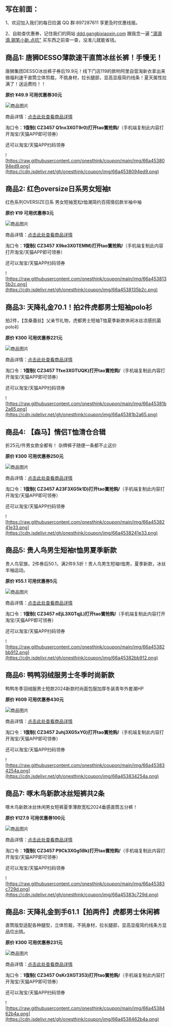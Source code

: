 ## 写在前面：

1、欢迎加入我们的每日捡漏 QQ 群:897287611 享更及时优惠线报。

2、自助查优惠券，记住我们的网站 [ddd.gangbixiaoxin.com](https://ddd.gangbixiaoxin.com) 跟我念一遍 ["滴滴滴.钢笔小新.点抗"](https://ddd.gangbixiaoxin.com) 买东西之前查一查，没准儿就能省钱。

## 商品1: 唐狮DESSO薄款速干直筒冰丝长裤！手慢无！

唐狮集团DESSO冰丝裤子券后19.9元！线下门店119的款哟阿里自营淘新衣拿出来做福利速干直筒立体剪裁，不挑身材，拉长腿部，显高显瘦简约线条！夏天属性拉满了！送运费险！！

**原价 ¥49.9 可用优惠券30元**

![商品图片](https://img.alicdn.com/i4/2217586255874/O1CN01M36xHs1tGLStDY5qw_!!2217586255874.jpg)

商品详情：[点击此处查看商品详情](https://s.click.taobao.com/t?e=m%3D2%26s%3DQv1BWH%2BUKzFw4vFB6t2Z2ueEDrYVVa64XoO8tOebS%2BdRAdhuF14FMYusARl9sghUJ1gyddu7kN%2FWbLW7uhxyboGvCrJWHk1%2FTyVl44vrPmd3miNKHWpinpVm%2FOAUUFw71qrpxiwMoCNxc1AtbZGVS%2B0B7G9AKcQP2s%2ByAGXMHZ%2FNEPXytV9ALoS4zvCRUrquQk1YT2sdmUaeyQW6AS%2BnxY%2BAgohP2bfXmoYBtHfwT4%2FtGL1KXXYVLL3%2F%2FQT8ynPeuS%2FbwvNhpr5TU1UpnLcQJ9kYvQZuIwx3oGeIQL4Fi9EQaS36YefVHGBVj1qUmrMrhgcbUccTft%2B228n1ngbVmA%3D%3D&amp;union_lens=lensId:TAPI@1722045300@212b4b84_126f_190f1e600ab_2a79@01)

淘口令：**1復制( CZ3457 Q1nx3XGT9r0)打开tao寳抢购/**（手机端复制此内容打开淘宝/天猫APP即可领券）</p>

还可以淘宝/天猫APP扫码领券

![https://raw.githubusercontent.com/onesthink/coupon/main/img/66a4538094ed9.png](https://cdn.jsdelivr.net/gh/onesthink/coupon/img/66a4538094ed9.png)

## 商品2: 红色oversize日系男女短袖t

红色系列OVERSIZE日系 男女短袖宽松t恤潮简约百搭情侣款半袖中袖

**原价 ¥19 可用优惠券3元**

![商品图片](https://img.alicdn.com/bao/uploaded/i2/132691477/O1CN01ShhqAG1MmVY14aE6B_!!0-item_pic.jpg)

商品详情：[点击此处查看商品详情](https://s.click.taobao.com/t?e=m%3D2%26s%3DVeUxM0oOg%2BFw4vFB6t2Z2ueEDrYVVa64XoO8tOebS%2BdRAdhuF14FMYusARl9sghU8sviUM61dt3WbLW7uhxyboGvCrJWHk1%2FTyVl44vrPmd3miNKHWpinpVm%2FOAUUFw71qrpxiwMoCNxc1AtbZGVS6U9dWmN8wmCmo3FLvXyfsqMHuv7RoNv0Q0jFsbsQ7KW9i%2Bu65Av%2B33hVSqzJ8029lrBx1iDaY2FjMljU%2FLThX52jitvgSNCkBBiXvdDIZdRwzzMEQiiMytVkSKsL%2FKbNdOG7fwodBwm4x6ii2uzDClpnKmtt8xEw%2B15kDSLkJfTca2JNko0gYMhhQs2DjqgEA%3D%3D&amp;union_lens=lensId:TAPI@1722045302@213cb071_1216_190f1e60692_0fe9@01)

淘口令：**1復制( CZ3457 X9ke3XGTEMM)打开tao寳抢购/**（手机端复制此内容打开淘宝/天猫APP即可领券）</p>

还可以淘宝/天猫APP扫码领券

![https://raw.githubusercontent.com/onesthink/coupon/main/img/66a4538135b2c.png](https://cdn.jsdelivr.net/gh/onesthink/coupon/img/66a4538135b2c.png)

## 商品3: 天降礼金70.1！拍2件虎都男士短袖polo衫

拍2件，【含桑蚕丝】父亲节礼物，虎都男士短袖T恤夏季新款休闲冰丝凉感抗菌polo衫

**原价 ¥300 可用优惠券221元**

![商品图片](https://gw.alicdn.com/bao/uploaded/i2/2825066888/O1CN01PlvOoY20kl2mRFqtG_!!2825066888.jpg)

商品详情：[点击此处查看商品详情](https://s.click.taobao.com/t?e=m%3D2%26s%3DD9oibCqt%2Fvtw4vFB6t2Z2ueEDrYVVa64yK8Cckff7TVRAdhuF14FMYusARl9sghUt4hWD5k2kjPWbLW7uhxyboGvCrJWHk1%2FTyVl44vrPmd3miNKHWpinpVm%2FOAUUFw71qrpxiwMoCNxc1AtbZGVSyRnnLu9GsZYe%2FR7N%2BbdSAsLZMqoQW%2BfuKGzo1lVxIiomLM%2BOBTry7lh43W3UlF2Y4LqeJvVwnRlhC3BkbaGxhyXAP9zwDMCu9y5YJ2BFiyClbRMz6GTKAYZjQKfJ2UQf03O4wtQ3K90k8IJaq3v7HIUPAuev%2FLG6MfR3Y%2BAo0ahX0%2B3obhRTo5xKmPmpIKZsA%3D%3D&amp;union_lens=lensId:TAPI@1722045303@213cbd9c_1247_190f1e60c81_57d9@01)

淘口令：**1復制( CZ3457 Tfxe3XGTUQK)打开tao寳抢购/**（手机端复制此内容打开淘宝/天猫APP即可领券）</p>

还可以淘宝/天猫APP扫码领券

![https://raw.githubusercontent.com/onesthink/coupon/main/img/66a45381b2a65.png](https://cdn.jsdelivr.net/gh/onesthink/coupon/img/66a45381b2a65.png)

## 商品4: 【森马】情侣T恤清仓合辑

折25元/件男女款全都有！
杂牌裤子随便一条都不止这价

**原价 ¥300 可用优惠券250元**

![商品图片](https://img.alicdn.com/i2/4002489870/O1CN01eOaWDT2MmW7VCDkGJ_!!4002489870.jpg)

商品详情：[点击此处查看商品详情](https://s.click.taobao.com/t?e=m%3D2%26s%3DYdPzfi0q%2BZVw4vFB6t2Z2ueEDrYVVa64yK8Cckff7TVRAdhuF14FMYusARl9sghU5x%2BIUlGKNpXWbLW7uhxyboGvCrJWHk1%2FTyVl44vrPmd3miNKHWpinpVm%2FOAUUFw71qrpxiwMoCNxc1AtbZGVS6n1SkM9L1%2F3TUgebh2eQYQLZMqoQW%2BfuKGzo1lVxIioRv5NB5E6s3NP47DH%2Baxg7Xh%2F%2FXV8ao9lYez6Z4N9WANa7mDcLWQzHumqg1L4gpJnlbRMz6GTKAYZjQKfJ2UQf03O4wtQ3K90XXhKrcBJdMyKfN%2BER7QeQQ0tWC%2BpC9yGX0%2B3obhRTo5xKmPmpIKZsA%3D%3D&amp;union_lens=lensId:TAPI@1722045305@21087005_127c_190f1e611c9_27da@01)

淘口令：**1復制( CZ3457 A23F3XG5k1D)打开tao寳抢购/**（手机端复制此内容打开淘宝/天猫APP即可领券）</p>

还可以淘宝/天猫APP扫码领券

![https://raw.githubusercontent.com/onesthink/coupon/main/img/66a4538241e33.png](https://cdn.jsdelivr.net/gh/onesthink/coupon/img/66a4538241e33.png)

## 商品5: 贵人鸟男生短袖t恤男夏季新款

贵人鸟官旗，2件券后50.1，满2件9.5折！贵人鸟男生短袖t恤男，夏季新款，冰丝半袖运动。

**原价 ¥55.1 可用优惠券5元**

![商品图片](https://img.alicdn.com/imgextra/i4/2215811645504/O1CN01HyKsyQ1qWsubebk4g_!!2215811645504.jpg)

商品详情：[点击此处查看商品详情](https://s.click.taobao.com/t?e=m%3D2%26s%3DKDcS9VOwiA9w4vFB6t2Z2ueEDrYVVa64yK8Cckff7TVRAdhuF14FMYusARl9sghUlovu%2FCElQOvWbLW7uhxyboGvCrJWHk1%2FTyVl44vrPmd3miNKHWpinpVm%2FOAUUFw71qrpxiwMoCNxc1AtbZGVS%2FHqsLGHOQXdpm4sTwemeVLNEPXytV9ALoS4zvCRUrquoyF83giXy5x0l42o9ostI04%2FqB6qD1OyI%2BnXdXs%2BKRges8%2F08B3m0nA%2Bs9PkdWdICmXxABI6M0IbkJ5QxPS2Ci%2FKfJmqgrYAfWsUjZoD5RBw1gOxhSOJ2Jur51hyOU1aDseal0NfMDXJpWvVCAyWdKJn5AyUbPoV&amp;union_lens=lensId:TAPI@1722045307@213cc545_12e0_190f1e61bf3_cd07@01)

淘口令：**1復制( CZ3457 nEjL3XGTqjL)打开tao寳抢购/**（手机端复制此内容打开淘宝/天猫APP即可领券）</p>

还可以淘宝/天猫APP扫码领券

![https://raw.githubusercontent.com/onesthink/coupon/main/img/66a45382bb912.png](https://cdn.jsdelivr.net/gh/onesthink/coupon/img/66a45382bb912.png)

## 商品6: 鸭鸭羽绒服男士冬季时尚新款

鸭鸭冬季羽绒服男士短款2024新款时尚面包服加厚冬装青年外套潮HP

**原价 ¥609 可用优惠券430元**

![商品图片](https://img.alicdn.com/bao/uploaded/i1/2209258122706/O1CN01LnTx9S1VrOjEj3v6B_!!0-item_pic.jpg)

商品详情：[点击此处查看商品详情](https://s.click.taobao.com/t?e=m%3D2%26s%3DEgsggb1JErhw4vFB6t2Z2ueEDrYVVa64yK8Cckff7TVRAdhuF14FMYusARl9sghU79%2FTFaMDK6TWbLW7uhxyboGvCrJWHk1%2FTyVl44vrPmd3miNKHWpinpVm%2FOAUUFw71qrpxiwMoCNxc1AtbZGVS0W8Du8MvM9wWa1s%2BzRgIWPNEPXytV9ALoS4zvCRUrquDQ2GNmSMQQG6Jq%2BXM2PgaNge9EMac1S938%2BhLCeiLZA%2BJDXYzJRycYnNy2KUdi5BALr54Ga6U1MbkJ5QxPS2Ci%2FKfJmqgrYAfWsUjZoD5RDPpUAjxpxu0SR6bFLZ%2FwM4Dseal0NfMDXJpWvVCAyWdKJn5AyUbPoV&amp;union_lens=lensId:TAPI@1722045309@213107ab_125e_190f1e62136_e17c@01)

淘口令：**1復制( CZ3457 2uhj3XG5xYG)打开tao寳抢购/**（手机端复制此内容打开淘宝/天猫APP即可领券）</p>

还可以淘宝/天猫APP扫码领券

![https://raw.githubusercontent.com/onesthink/coupon/main/img/66a453834254a.png](https://cdn.jsdelivr.net/gh/onesthink/coupon/img/66a453834254a.png)

## 商品7: 啄木鸟新款冰丝短裤共2条

啄木鸟新款冰丝休闲男女短裤夏季薄款宽松2024垂感直筒五分裤！

**原价 ¥127.9 可用优惠券100元**

![商品图片](https://img.alicdn.com/i1/2217586255874/O1CN01pWvKYd1tGLSsDh8VX_!!2217586255874.jpg)

商品详情：[点击此处查看商品详情](https://s.click.taobao.com/t?e=m%3D2%26s%3D8%2F1rombtyMJw4vFB6t2Z2ueEDrYVVa64XoO8tOebS%2BdRAdhuF14FMXONQrFpXuU5J1gyddu7kN%2FWbLW7uhxyboGvCrJWHk1%2FTyVl44vrPmd3miNKHWpinpVm%2FOAUUFw71qrpxiwMoCNxc1AtbZGVS%2B0B7G9AKcQP2s%2ByAGXMHZ%2FNEPXytV9ALoS4zvCRUrquXhwHHUXYfmJLZniiwU3gmPVkAb1PqI3rVMKs0NxT02ZiQLShllXux3hmRIu66YuiU6ytb%2FdXFq9TU1UpnLcQJ9kYvQZuIwx3oGeIQL4Fi9Hk4u5pvhM6i3XaQ3MI3zxrhgcbUccTft%2B228n1ngbVmA%3D%3D&amp;union_lens=lensId:TAPI@1722045310@21047bb5_12d2_190f1e627bd_8a5d@01)

淘口令：**1復制( CZ3457 P9Ck3XGg5Bk)打开tao寳抢购/**（手机端复制此内容打开淘宝/天猫APP即可领券）</p>

还可以淘宝/天猫APP扫码领券

![https://raw.githubusercontent.com/onesthink/coupon/main/img/66a45383c729d.png](https://cdn.jsdelivr.net/gh/onesthink/coupon/img/66a45383c729d.png)

## 商品8: 天降礼金到手61.1【拍两件】虎都男士休闲裤

直筒版型适配各种腿型，立体剪裁，不挑身材，拉长腿部，显高显瘦简约线条方显品位出挑。

**原价 ¥300 可用优惠券231元**

![商品图片](https://gw.alicdn.com/bao/uploaded/i3/2825066888/O1CN01KWKjnw20kl2xCsXNc_!!2825066888.jpg)

商品详情：[点击此处查看商品详情](https://s.click.taobao.com/t?e=m%3D2%26s%3DlJiMbu%2BQFH5w4vFB6t2Z2ueEDrYVVa64yK8Cckff7TVRAdhuF14FMXONQrFpXuU58sviUM61dt3WbLW7uhxyboGvCrJWHk1%2FTyVl44vrPmd3miNKHWpinpVm%2FOAUUFw71qrpxiwMoCNxc1AtbZGVSyRnnLu9GsZYe%2FR7N%2BbdSAsLZMqoQW%2BfuKGzo1lVxIio7vySe8c%2B51umg3p3c7GETDEQgr7J2OFI1bAbPtAzPg0mPeiOSyrRWduiUlgMkfk4lbRMz6GTKAYZjQKfJ2UQf03O4wtQ3K90k8IJaq3v7HJdMQ42gqgz67rZtK3cSdgGX0%2B3obhRTo5xKmPmpIKZsA%3D%3D&amp;union_lens=lensId:TAPI@1722045312@213f3154_11be_190f1e62cc1_3e5b@01)

淘口令：**1復制( CZ3457 OsKr3XGT353)打开tao寳抢购/**（手机端复制此内容打开淘宝/天猫APP即可领券）</p>

还可以淘宝/天猫APP扫码领券

![https://raw.githubusercontent.com/onesthink/coupon/main/img/66a4538462b4a.png](https://cdn.jsdelivr.net/gh/onesthink/coupon/img/66a4538462b4a.png)

